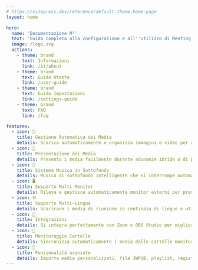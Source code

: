 ```yaml
---
# https://vitepress.dev/reference/default-theme-home-page
layout: home

hero:
  name: 'Documentazione M³'
  text: 'Guida completa alla configurazione e all''utilizzo di Meeting Media Manager'
  image: /logo.svg
  actions:
    - theme: brand
      text: Informazioni
      link: /it/about
    - theme: brand
      text: Guida Utente
      link: /user-guide
    - theme: brand
      text: Guida Impostazioni
      link: /settings-guide
    - theme: brand
      text: FAQ
      link: /faq

features:
  - icon: 🚀
    title: Gestione Automatica dei Media
    details: Scarica automaticamente e organizza immagini e video per adunanze di congregazione in qualsiasi lingua disponibile sul sito ufficiale dei Testimoni di Geova.
  - icon: 🎦
    title: Presentazione dei Media
    details: Presenta i media facilmente durante adunanze ibride o di persona con controlli avanzati, capacità di zoom/pan e opzioni di sincronizzazione personalizzate.
  - icon: 🎵
    title: Sistema Musica in Sottofondo
    details: Musica di sottofondo intelligente che si interrompe automaticamente prima dell'inizio delle adunanze e può essere riavviata con un clic dopo le adunanze.
  - icon: 🖥️
    title: Supporto Multi-Monitor
    details: Rileva e gestisce automaticamente monitor esterni per presentazioni multimediali e condivisione di siti web.
  - icon: 🌐
    title: Supporto Multi-Lingua
    details: Scaricare i media di riunione in centinaia di lingue e utilizzare l'interfaccia di M³ in una delle molte lingue disponibili.
  - icon: 🧩
    title: Integrazioni
    details: Si integra perfettamente con Zoom o OBS Studio per migliorare la gestione e la riproduzione dei media durante le adunanze.
  - icon: 📁
    title: Monitoraggio Cartelle
    details: Sincronizza automaticamente i media dalle cartelle monitorate (come Dropbox o OneDrive) ed esporta i media in cartelle.
  - icon: 🎯
    title: Funzionalità avanzate
    details: Importa media personalizzati, file JWPUB, playlist, registrazioni audio della Bibbia e gestisce più congregazioni.
---
```

